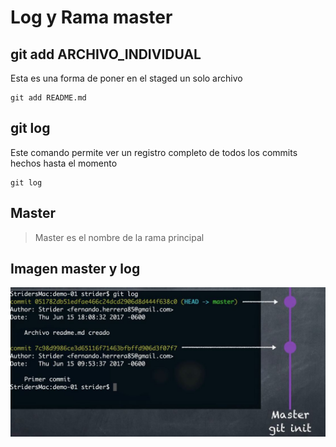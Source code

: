 # Log y Rama master

## git add ARCHIVO_INDIVIDUAL

Esta es una forma de poner en el staged un solo archivo

    git add README.md

## git log

Este comando permite ver un registro completo de todos los commits hechos hasta el momento

    git log

## Master

> Master es el nombre de la rama principal

## Imagen master y log

![img1]

<!-- Declaracion de imagenes -->
[img1]: img/01.JPG "log y master"
